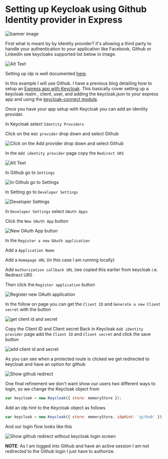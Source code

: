 
# Setting up Keycloak using Github Identity provider in Express

![banner image](https://dev-to-uploads.s3.amazonaws.com/uploads/articles/fwj1s9zqokkmdu16rxek.png)

First what is meant by by Identity provider? it's allowing a third party to handle your authentication to your application like Facebook, Github or Linkedin see keycloaks supported list below in image.

![Alt Text](https://dev-to-uploads.s3.amazonaws.com/uploads/articles/s12p4md845hs83y7azaa.png)

Setting up idp is well documented [here](https://www.keycloak.org/docs/latest/server_admin/#social-identity-providers). 

In this example I will use Github. I have a previous blog detailing how to setup an [Express app with Keycloak](https://austincunningham.ddns.net/2017/keycloakexpress). This basically cover setting up a keycloak realm , client,  user, and adding the keycloak.json to your express app and using the [keycloak-connect module](https://www.npmjs.com/package/keycloak-connect). 

Once you have your app setup with Keycloak you can add an identity provider. 

In Keycloak select `Identity Providers`

Click on the `Add provider` drop down and select Github

![Click on the Add provider drop down and select Github](https://dev-to-uploads.s3.amazonaws.com/uploads/articles/hhzfhu7xmo6gr25avapi.png)

In the `Add identity provider` page copy the `Redirect URI`

![Alt Text](https://dev-to-uploads.s3.amazonaws.com/uploads/articles/c8ve0y9aqecjg4i2lgzr.png)

In Github go to `Settings`

![In Github go to Settings](https://dev-to-uploads.s3.amazonaws.com/uploads/articles/z8inxoz1x6lfu4igggg0.png)

In Setting go to `Developer Settings`

![Developer Settings](https://dev-to-uploads.s3.amazonaws.com/uploads/articles/xae004ttg72n85s1z0kq.png)

In `Developer Settings` select `OAuth Apps` 

Click the `New OAuth App` button

![New OAuth App button](https://dev-to-uploads.s3.amazonaws.com/uploads/articles/op2celyrsoxv2bcw3r4y.png)

In the `Register a new OAuth application`

Add a `Application Name`

Add a `Homepage URL` (in this case I am running locally)

Add `Authorization callback URL` (we copied this earlier from keycloak i.e. Redirect URI)

Then click the `Register application` button

![Register new OAuth application](https://dev-to-uploads.s3.amazonaws.com/uploads/articles/q1zvd1ra9djzn9d8vcx5.png)

In the follow on page you can get the `Client ID` and `Generate a new Client secret` with the button

![get client id and secret](https://dev-to-uploads.s3.amazonaws.com/uploads/articles/3n6seoz2uvieoopyz91h.png)

Copy the Client ID and Client secret
Back in Keycloak `Add identity provider` page add the `Client ID` and `Client secret` and click the save button

![add client id and secret](https://dev-to-uploads.s3.amazonaws.com/uploads/articles/6y0esx38x4qc6ao8hrv4.png)

As you can see when a protected route is clicked we get redirected to keycloak and have an option for github

![Show github redirect](https://dev-to-uploads.s3.amazonaws.com/uploads/articles/spqq6ismtuf2oejlahv3.gif)

One final refinement we don't want show our users two different ways to login, so we change the Keycloak object from

```js
var keycloak = new Keycloak({ store: memoryStore });
```

Add an idp hint to the Keycloak object as follows

```js
var keycloak = new Keycloak({ store: memoryStore, idpHint: 'github' });
```

And our login flow looks like this 

![Show github redirect without keycloak login screen ](https://dev-to-uploads.s3.amazonaws.com/uploads/articles/46dg8oqoggxmrjrvmzvu.gif)

**NOTE**: As I am logged into Github and have an active session I am not redirected to the Github login I just have to authorize.


